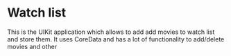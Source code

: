 #  Watch list
This is the UIKit application which allows to add add movies to watch list and store them.
It uses CoreData and has a lot of functionality to add/delete movies and other
